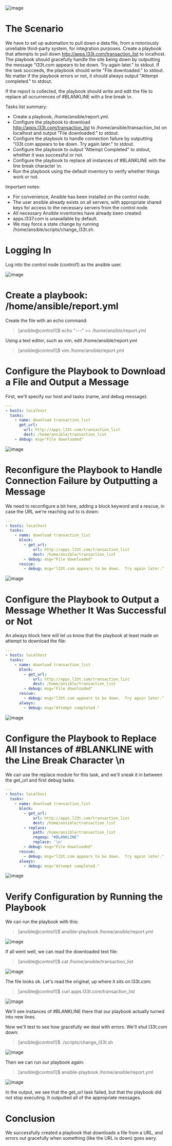 ![image](https://user-images.githubusercontent.com/44756128/113579083-69cea100-95e9-11eb-8f2a-e4974522f975.png)

# The Scenario
We have to set up automation to pull down a data file, from a notoriously unreliable third-party system, for integration purposes. Create a playbook that attempts to pull down http://apps.l33t.com/transaction_list to localhost. The playbook should gracefully handle the site being down by outputting the message "l33t.com appears to be down. Try again later." to stdout. If the task succeeds, the playbook should write "File downloaded." to stdout. No matter if the playbook errors or not, it should always output "Attempt completed." to stdout.

If the report is collected, the playbook should write and edit the file to replace all occurrences of #BLANKLINE with a line break \n.

Tasks list summary:
  - Create a playbook, /home/ansible/report.yml.
  - Configure the playbook to download http://apps.l33t.com/transaction_list to /home/ansible/transaction_list on localhost and output "File downloaded." to stdout.
  - Configure the playbook to handle connection failure by outputting "l33t.com appears to be down. Try again later." to stdout.
  - Configure the playbook to output "Attempt Completed" to stdout, whether it was successful or not.
  - Configure the playbook to replace all instances of #BLANKLINE with the line break character \n.
  - Run the playbook using the default inventory to verify whether things work or not.

Important notes:
  - For convenience, Ansible has been installed on the control node.
  - The user ansible already exists on all servers, with appropriate shared keys for access to the necessary servers from the control node.
  - All necessary Ansible inventories have already been created.
  - apps.l337.com is unavailable by default.
  - We may force a state change by running /home/ansible/scripts/change_l33t.sh.
 
# Logging In
Log into the control node (control1) as the ansible user.

![image](https://user-images.githubusercontent.com/44756128/113581546-e3b45980-95ec-11eb-8ce5-0e11b9a354e2.png)


# Create a playbook: /home/ansible/report.yml
Create the file with an echo command:
> [ansible@control1]$ echo "---" >> /home/ansible/report.yml

Using a text editor, such as vim, edit /home/ansible/report.yml
> [ansible@control1]$ vim /home/ansible/report.yml

# Configure the Playbook to Download a File and Output a Message
First, we'll specify our host and tasks (name, and debug message):

```yml
---
- hosts: localhost
  tasks:
    - name: download transaction_list
      get_url:
        url: http://apps.l33t.com/transaction_list
        dest: /home/ansible/transaction_list
    - debug: msg="File downloaded"
```
![image](https://user-images.githubusercontent.com/44756128/113581776-33932080-95ed-11eb-8f73-82c7ad5af276.png)

# Reconfigure the Playbook to Handle Connection Failure by Outputting a Message
We need to reconfigure a bit here, adding a block keyword and a rescue, in case the URL we're reaching out to is down:

```yml
---
- hosts: localhost
  tasks:
    - name: download transaction_list
      block:
        - get_url:
            url: http://apps.l33t.com/transaction_list
            dest: /home/ansible/transaction_list
        - debug: msg="File downloaded"
      rescue:
        - debug: msg="l33t.com appears to be down.  Try again later."
```
![image](https://user-images.githubusercontent.com/44756128/113581925-66d5af80-95ed-11eb-8e5d-d8b84545e48c.png)

# Configure the Playbook to Output a Message Whether It Was Successful or Not
An always block here will let us know that the playbook at least made an attempt to download the file:

```yml
---
- hosts: localhost
  tasks:
    - name: download transaction_list
      block:
        - get_url:
            url: http://apps.l33t.com/transaction_list
            dest: /home/ansible/transaction_list
        - debug: msg="File downloaded"
      rescue:
        - debug: msg="l33t.com appears to be down.  Try again later."
      always:
        - debug: msg="Attempt completed."
```

![image](https://user-images.githubusercontent.com/44756128/113582107-95ec2100-95ed-11eb-9e21-b22dd0d0511b.png)

# Configure the Playbook to Replace All Instances of #BLANKLINE with the Line Break Character \n
We can use the replace module for this task, and we'll sneak it in between the get_url and first debug tasks.

```yml
---
- hosts: localhost
  tasks:
    - name: download transaction_list
      block:
        - get_url:
            url: http://apps.l33t.com/transaction_list
            dest: /home/ansible/transaction_list
        - replace:
            path: /home/ansible/transaction_list
            regexp: "#BLANKLINE"
            replace: '\n'
        - debug: msg="File downloaded"
      rescue:
        - debug: msg="l33t.com appears to be down.  Try again later."
      always:
        - debug: msg="Attempt completed."
```

![image](https://user-images.githubusercontent.com/44756128/113582327-d9df2600-95ed-11eb-9a3f-be6d4b4d9f66.png)

# Verify Configuration by Running the Playbook
We can run the playbook with this:
> [ansible@control1]$ ansible-playbook /home/ansible/report.yml

![image](https://user-images.githubusercontent.com/44756128/113582457-0430e380-95ee-11eb-8feb-6a2111072c59.png)

If all went well, we can read the downloaded text file:
> [ansible@control1]$ cat /home/ansible/transaction_list

![image](https://user-images.githubusercontent.com/44756128/113582569-23c80c00-95ee-11eb-8cc9-edf7b3833431.png)

The file looks ok. Let's read the original, up where it sits on l33t.com:
> [ansible@control1]$ curl apps.l33t.com/transaction_list

![image](https://user-images.githubusercontent.com/44756128/113582652-40644400-95ee-11eb-875c-287f210f1f47.png)

We'll see instances of #BLANKLINE there that our playbook actually turned into new lines.

Now we'll test to see how gracefully we deal with errors. We'll shut l33t.com down:
> [ansible@control1]$ ./scripts/change_l33t.sh

![image](https://user-images.githubusercontent.com/44756128/113582709-53771400-95ee-11eb-945d-3f69d709954b.png)

Then we can run our playbook again:
> [ansible@control1]$ ansible-playbook /home/ansible/report.yml

![image](https://user-images.githubusercontent.com/44756128/113582796-6db0f200-95ee-11eb-95f2-b84b9497b1ab.png)

In the output, we see that the get_url task failed, but that the playbook did not stop executing. It outputted all of the appropriate messages.

# Conclusion
We successfully created a playbook that downloads a file from a URL, and errors out gracefully when something (like the URL is down) goes awry.
